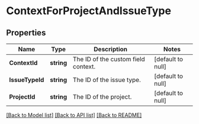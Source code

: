 # ContextForProjectAndIssueType

## Properties
Name | Type | Description | Notes
------------ | ------------- | ------------- | -------------
**ContextId** | **string** | The ID of the custom field context. | [default to null]
**IssueTypeId** | **string** | The ID of the issue type. | [default to null]
**ProjectId** | **string** | The ID of the project. | [default to null]

[[Back to Model list]](../README.md#documentation-for-models) [[Back to API list]](../README.md#documentation-for-api-endpoints) [[Back to README]](../README.md)

